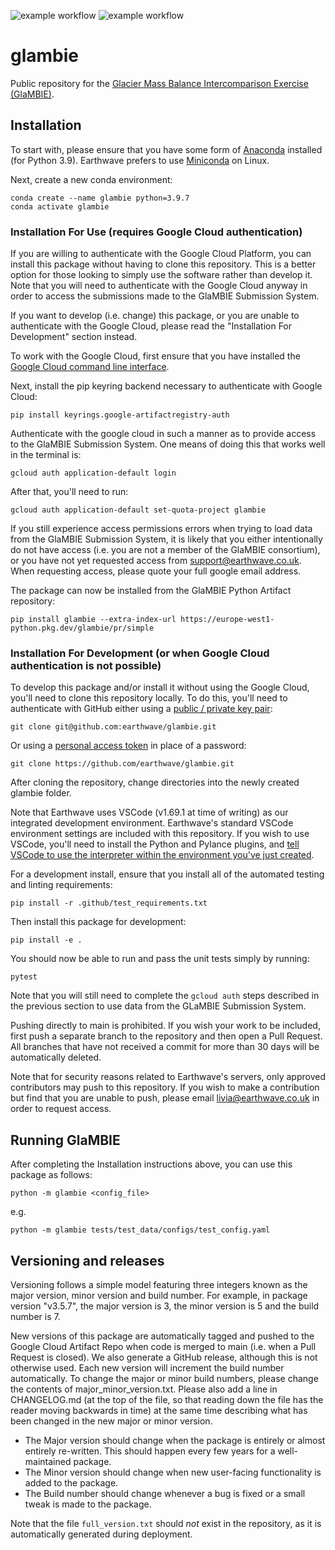 ![example workflow](https://github.com/earthwave/glambie/actions/workflows/glambie_test.yml/badge.svg)
![example workflow](https://github.com/earthwave/glambie/actions/workflows/glambie_deploy.yml/badge.svg)
# glambie
Public repository for the [Glacier Mass Balance Intercomparison Exercise (GlaMBIE)](https://glambie.org/).

## Installation
To start with, please ensure that you have some form of [Anaconda](https://www.anaconda.com/products/distribution)
installed (for Python 3.9). Earthwave prefers to use 
[Miniconda](https://repo.anaconda.com/miniconda/Miniconda3-py39_4.12.0-Linux-x86_64.sh) on Linux.

Next, create a new conda environment:

```
conda create --name glambie python=3.9.7
conda activate glambie
```

### Installation For Use (requires Google Cloud authentication)
If you are willing to authenticate with the Google Cloud Platform, you can install this package without
having to clone this repository. This is a better option for those looking to simply use the software rather than develop it.
Note that you will need to authenticate with the Google Cloud anyway in order to access the submissions made to the GlaMBIE Submission System.

If you want to develop (i.e. change) this package, or you are unable to authenticate with the Google Cloud,
please read the "Installation For Development" section instead.

To work with the Google Cloud, first ensure that you have installed the [Google Cloud command line interface](https://cloud.google.com/sdk/docs/install).

Next, install the pip keyring backend necessary to authenticate with Google Cloud:
```
pip install keyrings.google-artifactregistry-auth
```

Authenticate with the google cloud in such a manner as to provide access to the GlaMBIE Submission System.
One means of doing this that works well in the terminal is:
```
gcloud auth application-default login
```

After that, you'll need to run:
```
gcloud auth application-default set-quota-project glambie
```

If you still experience access permissions errors when trying to load data from the GlaMBIE Submission System,
it is likely that you either intentionally do not have access (i.e. you are not a member of the GlaMBIE consortium),
or you have not yet requested access from [support@earthwave.co.uk](mailto:support@earthwave.co.uk).
When requesting access, please quote your full google email address.

The package can now be installed from the GlaMBIE Python Artifact repository: 
```
pip install glambie --extra-index-url https://europe-west1-python.pkg.dev/glambie/pr/simple
```

### Installation For Development (or when Google Cloud authentication is not possible)
To develop this package and/or install it without using the Google Cloud, you'll need to clone this repository locally.
To do this, you'll need to authenticate with GitHub either using a [public / private key pair](https://docs.github.com/en/authentication/connecting-to-github-with-ssh):
```
git clone git@github.com:earthwave/glambie.git
```

Or using a [personal access token](https://docs.github.com/en/authentication/keeping-your-account-and-data-secure/creating-a-personal-access-token) in place of a password:
```
git clone https://github.com/earthwave/glambie.git
```

After cloning the repository, change directories into the newly created glambie folder.

Note that Earthwave uses VSCode (v1.69.1 at time of writing) as our integrated development environment. Earthwave's standard VSCode environment settings are included with this repository. If you wish to use VSCode, you'll need to install the Python and Pylance plugins, and [tell VSCode to use the interpreter within the environment you've just created](https://code.visualstudio.com/docs/python/environments#_select-and-activate-an-environment).

For a development install, ensure that you install all of the automated testing and linting requirements:
```
pip install -r .github/test_requirements.txt
```

Then install this package for development:
```
pip install -e .
```

You should now be able to run and pass the unit tests simply by running:
```
pytest
```

Note that you will still need to complete the `gcloud auth` steps described in the previous section
to use data from the GLaMBIE Submission System.

Pushing directly to main is prohibited. If you wish your work to be included, first push a separate branch to
the repository and then open a Pull Request. All branches that have not received a commit for more than 30 days
will be automatically deleted.

Note that for security reasons related to Earthwave's servers, only approved contributors may push to this repository.
If you wish to make a contribution but find that you are unable to push, please email livia@earthwave.co.uk in order to request access.

## Running GlaMBIE

After completing the Installation instructions above, you can use this package as follows:
```
python -m glambie <config_file>
```

e.g. 
```
python -m glambie tests/test_data/configs/test_config.yaml
```

## Versioning and releases
Versioning follows a simple model featuring three integers known as the major version, minor version and build number.
For example, in package version "v3.5.7", the major version is 3, the minor version is 5 and the build number is 7.

New versions of this package are automatically tagged and pushed to the Google Cloud Artifact Repo
when code is merged to main (i.e. when a Pull Request is closed). We also generate a GitHub release, although this is not otherwise used. Each new version will increment the build number
automatically. To change the major or minor build numbers, please change the contents of major_minor_version.txt.
Please also add a line in CHANGELOG.md (at the top of the file, so that reading down the file has the reader moving
backwards in time) at the same time describing what has been changed in the new major or minor version.

* The Major version should change when the package is entirely or almost entirely re-written.
This should happen every few years for a well-maintained package.
* The Minor version should change when new user-facing functionality is added to the package.
* The Build number should change whenever a bug is fixed or a small tweak is made to the package.

Note that the file `full_version.txt` should *not* exist in the repository, as it is automatically generated during deployment.
